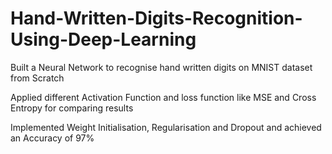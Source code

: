 # Hand-Written-Digits-Recognition-Using-Deep-Learning

Built a Neural Network to recognise hand written digits on MNIST dataset from Scratch

Applied different Activation Function and loss function like MSE and Cross Entropy for comparing results

Implemented Weight Initialisation, Regularisation and Dropout and achieved an Accuracy of 97%
